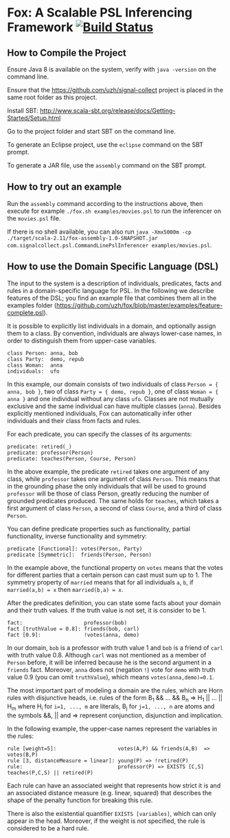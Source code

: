 Fox: A Scalable PSL Inferencing Framework [![Build Status](https://travis-ci.org/uzh/fox.svg?branch=master)](https://travis-ci.org/uzh/fox/branches)
=====================================================

How to Compile the Project
--------------------------
Ensure Java 8 is available on the system, verify with `java -version` on the command line.

Ensure that the https://github.com/uzh/signal-collect project is placed in the same root folder as this project. 

Install SBT: http://www.scala-sbt.org/release/docs/Getting-Started/Setup.html

Go to the project folder and start SBT on the command line.

To generate an Eclipse project, use the `eclipse` command on the SBT prompt.

To generate a JAR file, use the `assembly` command on the SBT prompt.


How to try out an example
-------------------------

Run the `assembly` command according to the instructions above, then execute for example `./fox.sh examples/movies.psl` to run the inferencer on the `movies.psl` file.

If there is no shell available, you can also run `java -Xmx5000m -cp ./target/scala-2.11/fox-assembly-1.0-SNAPSHOT.jar com.signalcollect.psl.CommandLinePslInferencer examples/movies.psl`.


How to use the Domain Specific Language (DSL)
---------------------------------------------
The input to the system is a description of individuals, predicates, facts and rules in a domain-specific language for PSL. In the following we describe features of the DSL; you find an example file that combines them all in the examples folder (https://github.com/uzh/fox/blob/master/examples/feature-complete.psl).

It is possible to explicitly list individuals in a domain, and optionally assign them to a class. By convention, individuals are always lower-case names, in order to distinguish them from upper-case variables.

```
class Person: anna, bob
class Party:  demo, repub
class Woman:  anna
individuals:  ufo
```

In this example, our domain consists of two individuals of class `Person = { anna, bob }`, two of class `Party = { demo, repub }`, one of class `Woman = { anna }` and one individual without any class `ufo`.
Classes are not mutually exclusive and the same individual can have multiple classes (`anna`).
Besides explicitly mentioned individuals, Fox can automatically infer other individuals and their class from facts and rules.

For each predicate, you can specify the classes of its arguments:

```
predicate: retired(_)
predicate: professor(Person)
predicate: teaches(Person, Course, Person)
```

In the above example, the predicate `retired` takes one argument of any class, while `professor` takes one argument of class `Person`. This means that in the grounding phase the only individuals that will be used to ground `professor` will be those of class Person, greatly reducing the number of grounded predicates produced.
The same holds for `teaches`, which takes a first argument of class `Person`, a second of class `Course`, and a third of class `Person`.

You can define predicate properties such as functionality, partial functionality, inverse functionality and symmetry:

```
predicate [Functional]: votes(Person, Party)
predicate [Symmetric]:  friends(Person, Person)
```

In the example above, the functional property on `votes` means that the votes for different parties that a certain person can cast must sum up to 1. The symmetry property of `married` means that for all individuals `a`, `b`, if `married(a,b) = x` then `married(b,a) = x`. 

After the predicates definition, you can state some facts about your domain and their truth values. If the truth value is not set, it is consider to be 1.

```
fact:                    professor(bob)
fact [truthValue = 0.8]: friends(bob, carl)
fact [0.9]:              !votes(anna, demo)
```

In our domain, `bob` is a professor with truth value 1 and `bob` is a friend of `carl` with truth value 0.8. Although `carl` was not mentioned as a member of `Person` before, it will be inferred because he is the second argument in a `friends` fact.  Moreover, `anna` does not (negation `!`) vote for `demo` with truth value 0.9 (you can omit `truthValue`), which means `votes(anna,demo)=0.1`.

The most important part of modeling a domain are the rules, which are Horn rules with disjunctive heads, i.e. rules of the form 
B<sub>1</sub>  &&  ...  &&  B<sub>n</sub> => H<sub>1</sub> || ... || H<sub>m</sub>
where H<sub>i</sub> for `i=1, ..., m` are literals, B<sub>j</sub> for `j=1, ..., n` are atoms and the symbols &&, || and => represent conjunction, disjunction and implication.

In the following example, the upper-case names represent the variables in the rules:
```
rule [weight=5]:                    votes(A,P) && friends(A,B)  => votes(B,P)
rule [3, distanceMeasure = linear]: young(P) => !retired(P)
rule:                               professor(P) => EXISTS [C,S] teaches(P,C,S) || retired(P)
```

Each rule can have an associated weight that represents how strict it is and an associated distance measure (e.g. linear, squared) that describes the shape of the penalty function for breaking this rule.

There is also the existential quantifier `EXISTS [variables]`, which can only appear in the head. Moreover, if the weight is not specified, the rule is considered to be a hard rule.
